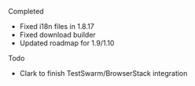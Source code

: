 Completed

* Fixed i18n files in 1.8.17
* Fixed download builder
* Updated roadmap for 1.9/1.10

Todo

* Clark to finish TestSwarm/BrowserStack integration
